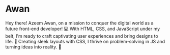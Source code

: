 # Awan
Hey there! Azeem Awan, on a mission to conquer the digital world as a future front-end developer! 💻 With HTML, CSS, and JavaScript under my belt, I'm ready to craft captivating user experiences and bring designs to life. 🎨 Creating sleek layouts with CSS, I thrive on problem-solving in JS and turning ideas into reality. 🌟  
